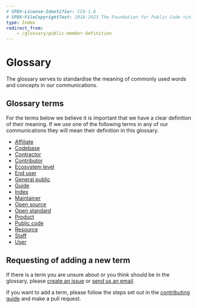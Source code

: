 ```yaml
---
# SPDX-License-Identifier: CC0-1.0
# SPDX-FileCopyrightText: 2018-2023 The Foundation for Public Code <info@publiccode.net>
type: Index
redirect_from:
    - /glossary/public-member-definition
---
```


# Glossary

The glossary serves to standardise the meaning of commonly used words and concepts in our communications.

## Glossary terms

For the terms below we believe it is important that we have a clear definition of their meaning.
If we use one of the following terms in any of our communications they will mean their definition in this glossary.

* [Affiliate](affiliate-definition.md)
* [Codebase](codebase-definition.md)
* [Contractor](contractor-definition.md)
* [Contributor](contributor-definition.md)
* [Ecosystem level](ecosystem-level-definition.md)
* [End user](end-user-definition.md)
* [General public](general-public-definition.md)
* [Guide](guide-definition.md)
* [Index](index-definition.md)
* [Maintainer](maintainer-definition.md)
* [Open source](open-source-definition.md)
* [Open standard](open-standard-definition.md)
* [Product](product-definition.md)
* [Public code](public-code-definition.md)
* [Resource](resource-definition.md)
* [Staff](staff-definition.md)
* [User](user-definition.md)

## Requesting of adding a new term

If there is a term you are unsure about or you think should be in the glossary, please [create an issue](https://github.com/publiccodenet/about/issues) or [send us an email](info@publiccode.net).

If you want to add a term, please follow the steps set out in the [contributing guide](../CONTRIBUTING.md) and make a pull request.